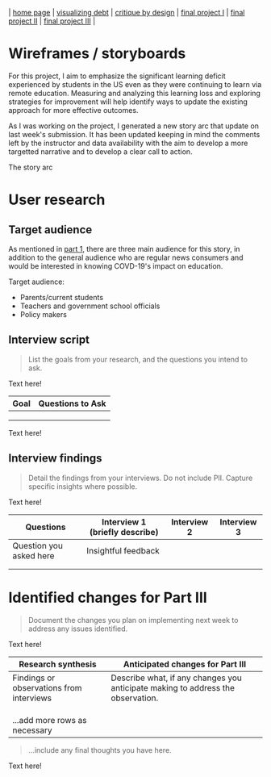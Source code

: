 | [home page](https://pranavakadiyala.github.io/Portfolio/) | [visualizing debt](visualizing-government-debt) | [critique by design](critique-by-design) | [final project I](final-project-part-one) | [final project II](final-project-part-two) | [final project III](final-project-part-three) |

# Wireframes / storyboards

For this project, I aim to emphasize the significant learning deficit experienced by students in the US even as they were continuing to learn via remote education. Measuring and analyzing this learning loss and exploring strategies for improvement will help identify ways to update the existing approach for more effective outcomes.

As I was working on the project, I generated a new story arc that update on last week's submission. It has been updated keeping in mind the comments left by the instructor and data availability with the aim to develop a more targetted narrative and to develop a clear call to action. 

The story arc 

# User research 

## Target audience

As mentioned in [part 1](final-project-part-one), there are three main audience for this story, in addition to the general audience who are regular news consumers and would be interested in knowing COVD-19's impact on education. 

Target audience:
* Parents/current students
* Teachers and government school officials
* Policy makers

## Interview script
> List the goals from your research, and the questions you intend to ask. 

Text here!

| Goal | Questions to Ask |
|------|------------------|
|      |                  |
|      |                  |
|      |                  |


Text here!

## Interview findings
> Detail the findings from your interviews.  Do not include PII.  Capture specific insights where possible.

Text here!

| Questions               | Interview 1 (briefly describe) | Interview 2 | Interview 3 |
|-------------------------|--------------------------------|-------------|-------------|
| Question you asked here | Insightful feedback            |             |             |
|                         |                                |             |             |
|                         |                                |             |             |


# Identified changes for Part III
> Document the changes you plan on implementing next week to address any issues identified.  

Text here!

| Research synthesis                       | Anticipated changes for Part III                                                |
|------------------------------------------|---------------------------------------------------------------------------------|
| Findings or observations from interviews | Describe what, if any changes you anticipate making to address the observation. |
|                                          |                                                                                 |
|                                          |                                                                                 |
|                                          |                                                                                 |
| ...add more rows as necessary            |                                                                                 |

> ...include any final thoughts you have here. 

Text here!
